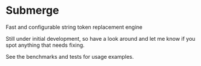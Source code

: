 # Submerge
Fast and configurable string token replacement engine

Still under initial development, so have a look around and let me know if you spot anything that needs fixing.

See the benchmarks and tests for usage examples.
